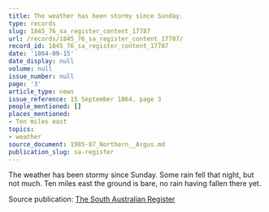 ```yaml
---
title: The weather has been stormy since Sunday.
type: records
slug: 1845_76_sa_register_content_17787
url: /records/1845_76_sa_register_content_17787/
record_id: 1845_76_sa_register_content_17787
date: '1864-09-15'
date_display: null
volume: null
issue_number: null
page: '3'
article_type: news
issue_reference: 15 September 1864, page 3
people_mentioned: []
places_mentioned:
- Ten miles east
topics:
- weather
source_document: 1985-87_Northern__Argus.md
publication_slug: sa-register
---
```


The weather has been stormy since Sunday.  Some rain fell that night, but not much.  Ten miles east the ground is bare, no rain having fallen there yet.

Source publication: [The South Australian Register](/publications/sa-register/)
